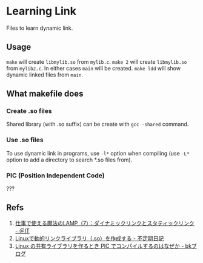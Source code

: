 Learning Link
=============

Files to learn dynamic link.


Usage
-----

`make` will create `libmylib.so` from `mylib.c`.
`make 2` will create `libmylib.so` from `mylib2.c`.
In either cases `main` will be created.
`make ldd` will show dynamic linked files from `main`.


What makefile does
------------------

### Create .so files

Shared library (with .so suffix) can be create with `gcc -shared` command.

### Use .so files

To use dynamic link in programs, use `-l*` option when compiling (use `-L*`
option to add a directory to search *.so files from).

### PIC (Position Independent Code)

???


Refs
----

1. [仕事で使える魔法のLAMP（7）：ダイナミックリンクとスタティックリンク - ＠IT](http://www.atmarkit.co.jp/ait/articles/1105/27/news111.html)
1. [Linuxで動的リンクライブラリ（.so）を作成する - 不定期日記](http://blog.livedoor.jp/ha_yshr/archives/51793675.html)
1. [Linux の共有ライブラリを作るとき PIC でコンパイルするのはなぜか - bkブログ](http://0xcc.net/blog/archives/000107.html)
